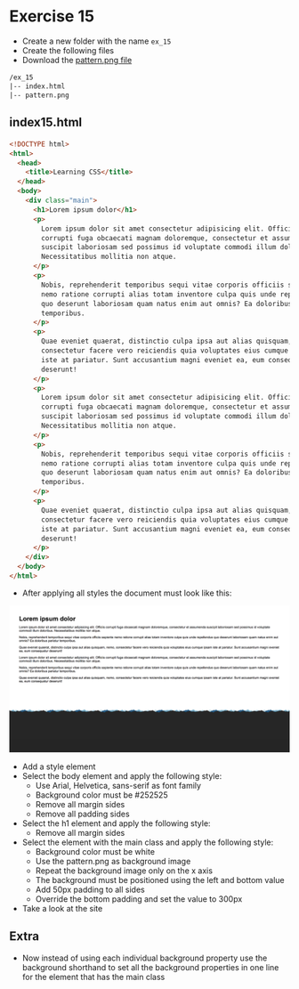 # Exercise 15

- Create a new folder with the name `ex_15`
- Create the following files
- Download the [pattern.png file](https://github.com/prma85/node_comit/blob/master/docs/exercises/css/images/pattern.png?raw=true)

```
/ex_15
|-- index.html
|-- pattern.png
```

## index15.html

```html
<!DOCTYPE html>
<html>
  <head>
    <title>Learning CSS</title>
  </head>
  <body>
    <div class="main">
      <h1>Lorem ipsum dolor</h1>
      <p>
        Lorem ipsum dolor sit amet consectetur adipisicing elit. Officiis
        corrupti fuga obcaecati magnam doloremque, consectetur et assumenda
        suscipit laboriosam sed possimus id voluptate commodi illum doloribus.
        Necessitatibus mollitia non atque.
      </p>
      <p>
        Nobis, reprehenderit temporibus sequi vitae corporis officiis sapiente
        nemo ratione corrupti alias totam inventore culpa quis unde repellendus
        quo deserunt laboriosam quam natus enim aut omnis? Ea doloribus pariatur
        temporibus.
      </p>
      <p>
        Quae eveniet quaerat, distinctio culpa ipsa aut alias quisquam, nemo,
        consectetur facere vero reiciendis quia voluptates eius cumque ipsam
        iste at pariatur. Sunt accusantium magni eveniet ea, eum consequatur
        deserunt!
      </p>
      <p>
        Lorem ipsum dolor sit amet consectetur adipisicing elit. Officiis
        corrupti fuga obcaecati magnam doloremque, consectetur et assumenda
        suscipit laboriosam sed possimus id voluptate commodi illum doloribus.
        Necessitatibus mollitia non atque.
      </p>
      <p>
        Nobis, reprehenderit temporibus sequi vitae corporis officiis sapiente
        nemo ratione corrupti alias totam inventore culpa quis unde repellendus
        quo deserunt laboriosam quam natus enim aut omnis? Ea doloribus pariatur
        temporibus.
      </p>
      <p>
        Quae eveniet quaerat, distinctio culpa ipsa aut alias quisquam, nemo,
        consectetur facere vero reiciendis quia voluptates eius cumque ipsam
        iste at pariatur. Sunt accusantium magni eveniet ea, eum consequatur
        deserunt!
      </p>
    </div>
  </body>
</html>
```

- After applying all styles the document must look like this:

![Ex 15](./results/ex_15.png)

- Add a style element
- Select the body element and apply the following style:
  - Use Arial, Helvetica, sans-serif as font family
  - Background color must be #252525
  - Remove all margin sides
  - Remove all padding sides
- Select the h1 element and apply the following style:
  - Remove all margin sides
- Select the element with the main class and apply the following style:
  - Background color must be white
  - Use the pattern.png as background image
  - Repeat the background image only on the x axis
  - The background must be positioned using the left and bottom value
  - Add 50px padding to all sides
  - Override the bottom padding and set the value to 300px
- Take a look at the site

## Extra

- Now instead of using each individual background property use the background shorthand to set all the background properties in one line for the element that has the main class
